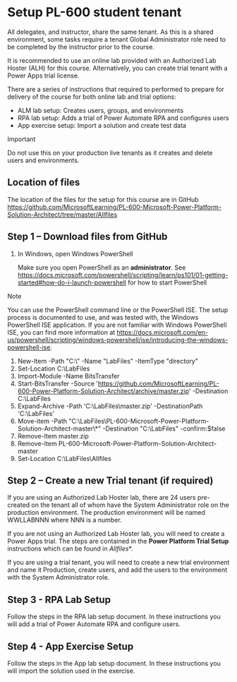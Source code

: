 Setup PL-600 student tenant
===========================

All delegates, and instructor, share the same tenant. As this is a shared environment, some tasks require a tenant Global Administrator role need to be completed by the instructor prior to the course.

It is recommended to use an online lab provided with an Authorized Lab Hoster (ALH) for this course. Alternatively, you can create trial tenant with a Power Apps trial license.

There are a series of instructions that required to performed to prepare for delivery of the course for both online lab and trial options:

- ALM lab setup: Creates users, groups, and environments
- RPA lab setup: Adds a trial of Power Automate RPA and configures users
- App exercise setup: Import a solution and create test data

> [!IMPORTANT]
> Do not use this on your production live tenants as it creates and delete users and environments.

Location of files
-----------------

The location of the files for the setup for this course are in GitHub <https://github.com/MicrosoftLearning/PL-600-Microsoft-Power-Platform-Solution-Architect/tree/master/Allfiles>

Step 1 – Download files from GitHub
------------------------------------------------

1. In Windows, open Windows PowerShell

    Make sure you open PowerShell as an **administrator**. See <https://docs.microsoft.com/powershell/scripting/learn/ps101/01-getting-started#how-do-i-launch-powershell> for how to start PowerShell

> [!NOTE]
> You can use the PowerShell command line or the PowerShell ISE. The setup process is documented to use, and was tested with, the Windows PowerShell ISE application. If you are not familiar with Windows PowerShell ISE, you can find more information at <https://docs.microsoft.com/en-us/powershell/scripting/windows-powershell/ise/introducing-the-windows-powershell-ise>.

1. New-Item -Path "C:\\" -Name "LabFiles" -ItemType "directory"
1. Set-Location C:\LabFiles
1. Import-Module -Name BitsTransfer
1. Start-BitsTransfer -Source 'https://github.com/MicrosoftLearning/PL-600-Power-Platform-Solution-Architect/archive/master.zip' -Destination C:\LabFiles
1. Expand-Archive -Path 'C:\LabFiles\master.zip' -DestinationPath 'C:\LabFiles'
1. Move-item -Path "C:\LabFiles\PL-600-Microsoft-Power-Platform-Solution-Architect-master\\*" -Destination "C:\LabFiles" -confirm:$false
1. Remove-Item master.zip
1. Remove-Item PL-600-Microsoft-Power-Platform-Solution-Architect-master
1. Set-Location C:\LabFiles\Allfiles

Step 2 – Create a new Trial tenant (if required)
------------------------------------------------

If you are using an Authorized Lab Hoster lab, there are 24 users pre-created on the tenant all of whom have the System Administrator role on the production environment. The production environment will be named WWLLABNNN where NNN is a number.

If you are not using an Authorized Lab Hoster lab, you will need to create a Power Apps trial. The steps are contained in the **Power Platform Trial Setup** instructions which can be found in *Allfiles**.

If you are using a trial tenant, you will need to create a new trial environment and name it Production, create users, and add the users to the environment with the System Administrator role.

Step 3 - RPA Lab Setup
----------------------

Follow the steps in the RPA lab setup document. In these instructions you will add a trial of Power Automate RPA and configure users.

Step 4 - App Exercise Setup
---------------------------

Follow the steps in the App lab setup document. In these instructions you will import the solution used in the exercise.
